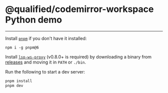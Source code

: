 # @qualified/codemirror-workspace Python demo

---

Install [`pnpm`] if you don't have it installed:

```
npm i -g pnpm@6
```

Install [`lsp-ws-proxy`](https://github.com/qualified/lsp-ws-proxy) (v0.8.0+ is required) by downloading a binary from [releases](https://github.com/qualified/lsp-ws-proxy/releases) and moving it in `PATH` or `./bin`.

Run the following to start a dev server:

```bash
pnpm install
pnpm dev
```

[`pnpm`]: https://pnpm.js.org/
